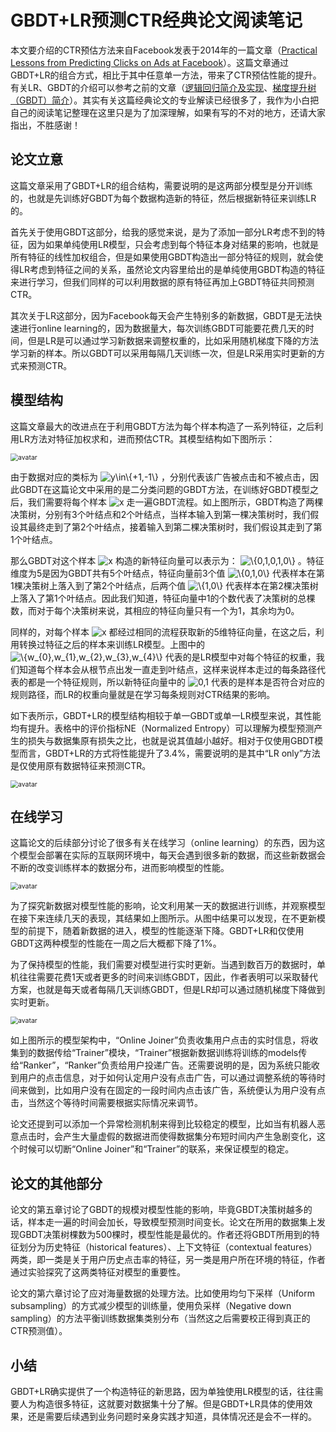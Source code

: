 # GBDT+LR预测CTR经典论文阅读笔记

本文要介绍的CTR预估方法来自Facebook发表于2014年的一篇文章（[Practical Lessons from Predicting Clicks on Ads at Facebook](https://dl.acm.org/doi/pdf/10.1145/2648584.2648589)）。这篇文章通过GBDT+LR的组合方式，相比于其中任意单一方法，带来了CTR预估性能的提升。有关LR、GBDT的介绍可以参考之前的文章（[逻辑回归简介及实现](https://zhuanlan.zhihu.com/p/130209974)、[梯度提升树（GBDT）简介](https://zhuanlan.zhihu.com/p/139381538)）。其实有关这篇经典论文的专业解读已经很多了，我作为小白把自己的阅读笔记整理在这里只是为了加深理解，如果有写的不对的地方，还请大家指出，不胜感谢！

## 论文立意

这篇文章采用了GBDT+LR的组合结构，需要说明的是这两部分模型是分开训练的，也就是先训练好GBDT为每个数据构造新的特征，然后根据新特征来训练LR的。

首先关于使用GBDT这部分，给我的感觉来说，是为了添加一部分LR考虑不到的特征，因为如果单纯使用LR模型，只会考虑到每个特征本身对结果的影响，也就是所有特征的线性加权组合，但是如果使用GBDT构造出一部分特征的规则，就会使得LR考虑到特征之间的关系，虽然论文内容里给出的是单纯使用GBDT构造的特征来进行学习，但我们同样的可以利用数据的原有特征再加上GBDT特征共同预测CTR。

其次关于LR这部分，因为Facebook每天会产生特别多的新数据，GBDT是无法快速进行online learning的，因为数据量大，每次训练GBDT可能要花费几天的时间，但是LR是可以通过学习新数据来调整权重的，比如采用随机梯度下降的方法学习新的样本。所以GBDT可以采用每隔几天训练一次，但是LR采用实时更新的方式来预测CTR。

## 模型结构

这篇文章最大的改进点在于利用GBDT方法为每个样本构造了一系列特征，之后利用LR方法对特征加权求和，进而预估CTR。其模型结构如下图所示：

<img src="https://raw.githubusercontent.com/crazycharles/Markdown4Zhihu/master/Data/test/structure.png" alt="avatar" style="zoom:75%;" />

由于数据对应的类标为 <img src="https://www.zhihu.com/equation?tex=y\in\{+1,-1\}" alt="y\in\{+1,-1\}" class="ee_img tr_noresize" eeimg="1"> ，分别代表该广告被点击和不被点击，因此GBDT在这篇论文中采用的是二分类问题的GBDT方法，在训练好GBDT模型之后，我们需要将每个样本 <img src="https://www.zhihu.com/equation?tex=x" alt="x" class="ee_img tr_noresize" eeimg="1"> 走一遍GBDT流程。如上图所示，GBDT构造了两棵决策树，分别有3个叶结点和2个叶结点，当样本输入到第一棵决策树时，我们假设其最终走到了第2个叶结点，接着输入到第二棵决策树时，我们假设其走到了第1个叶结点。

那么GBDT对这个样本 <img src="https://www.zhihu.com/equation?tex=x" alt="x" class="ee_img tr_noresize" eeimg="1"> 构造的新特征向量可以表示为： <img src="https://www.zhihu.com/equation?tex=\{0,1,0,1,0\}" alt="\{0,1,0,1,0\}" class="ee_img tr_noresize" eeimg="1"> 。特征维度为5是因为GBDT共有5个叶结点，特征向量前3个值 <img src="https://www.zhihu.com/equation?tex=\{0,1,0\}" alt="\{0,1,0\}" class="ee_img tr_noresize" eeimg="1"> 代表样本在第1棵决策树上落入到了第2个叶结点，后两个值 <img src="https://www.zhihu.com/equation?tex=\{1,0\}" alt="\{1,0\}" class="ee_img tr_noresize" eeimg="1"> 代表样本在第2棵决策树上落入了第1个叶结点。因此我们知道，特征向量中1的个数代表了决策树的总棵数，而对于每个决策树来说，其相应的特征向量只有一个为1，其余均为0。

同样的，对每个样本 <img src="https://www.zhihu.com/equation?tex=x" alt="x" class="ee_img tr_noresize" eeimg="1"> 都经过相同的流程获取新的5维特征向量，在这之后，利用转换过特征之后的样本来训练LR模型。上图中的 <img src="https://www.zhihu.com/equation?tex=\{w_{0},w_{1},w_{2},w_{3},w_{4}\}" alt="\{w_{0},w_{1},w_{2},w_{3},w_{4}\}" class="ee_img tr_noresize" eeimg="1"> 代表的是LR模型中对每个特征的权重，我们知道每个样本会从根节点出发一直走到叶结点，这样来说样本走过的每条路径代表的都是一个特征规则，所以新特征向量中的 <img src="https://www.zhihu.com/equation?tex=0,1" alt="0,1" class="ee_img tr_noresize" eeimg="1"> 代表的是样本是否符合对应的规则路径，而LR的权重向量就是在学习每条规则对CTR结果的影响。

如下表所示，GBDT+LR的模型结构相较于单一GBDT或单一LR模型来说，其性能均有提升。表格中的评价指标NE（Normalized Entropy）可以理解为模型预测产生的损失与数据集原有损失之比，也就是说其值越小越好。相对于仅使用GBDT模型而言，GBDT+LR的方式将性能提升了3.4%，需要说明的是其中“LR only”方法是仅使用原有数据特征来预测CTR。

<img src="https://raw.githubusercontent.com/crazycharles/Markdown4Zhihu/master/Data/test/result1.png" alt="avatar" style="zoom:75%;" />

## 在线学习

这篇论文的后续部分讨论了很多有关在线学习（online learning）的东西，因为这个模型会部署在实际的互联网环境中，每天会遇到很多新的数据，而这些新数据会不断的改变训练样本的数据分布，进而影响模型的性能。

<img src="https://raw.githubusercontent.com/crazycharles/Markdown4Zhihu/master/Data/test/result2.png" alt="avatar" style="zoom:75%;" />

为了探究新数据对模型性能的影响，论文利用某一天的数据进行训练，并观察模型在接下来连续几天的表现，其结果如上图所示。从图中结果可以发现，在不更新模型的前提下，随着新数据的进入，模型的性能逐渐下降。GBDT+LR和仅使用GBDT这两种模型的性能在一周之后大概都下降了1%。

为了保持模型的性能，我们需要对模型进行实时更新。当遇到数百万的数据时，单机往往需要花费1天或者更多的时间来训练GBDT，因此，作者表明可以采取替代方案，也就是每天或者每隔几天训练GBDT，但是LR却可以通过随机梯度下降做到实时更新。

<img src="https://raw.githubusercontent.com/crazycharles/Markdown4Zhihu/master/Data/test/framework.png" alt="avatar" style="zoom:75%;" />

如上图所示的模型架构中，“Online Joiner”负责收集用户点击的实时信息，将收集到的数据传给“Trainer”模块，“Trainer”根据新数据训练将训练的models传给“Ranker”，“Ranker”负责给用户投递广告。还需要说明的是，因为系统只能收到用户的点击信息，对于如何认定用户没有点击广告，可以通过调整系统的等待时间来做到，比如用户没有在固定的一段时间内点击该广告，系统便认为用户没有点击，当然这个等待时间需要根据实际情况来调节。

论文还提到可以添加一个异常检测机制来得到比较稳定的模型，比如当有机器人恶意点击时，会产生大量虚假的数据进而使得数据集分布短时间内产生急剧变化，这个时候可以切断“Online Joiner”和“Trainer”的联系，来保证模型的稳定。

## 论文的其他部分

论文的第五章讨论了GBDT的规模对模型性能的影响，毕竟GBDT决策树越多的话，样本走一遍的时间会加长，导致模型预测时间变长。论文在所用的数据集上发现GBDT决策树棵数为500棵时，模型性能是最优的。作者还将GBDT所用到的特征划分为历史特征（historical features）、上下文特征（contextual features）两类，即一类是关于用户历史点击率的特征，另一类是用户所在环境的特征，作者通过实验探究了这两类特征对模型的重要性。

论文的第六章讨论了应对海量数据的处理方法。比如使用均匀下采样（Uniform subsampling）的方式减少模型的训练量，使用负采样（Negative down sampling）的方法平衡训练数据集类别分布（当然这之后需要校正得到真正的CTR预测值）。

## 小结

GBDT+LR确实提供了一个构造特征的新思路，因为单独使用LR模型的话，往往需要人为构造很多特征，这就要对数据集十分了解。但是GBDT+LR具体的使用效果，还是需要后续遇到业务问题时亲身实践才知道，具体情况还是会不一样的。